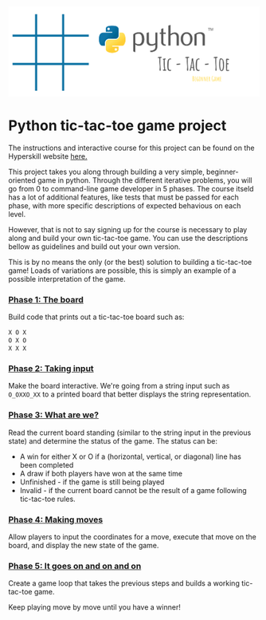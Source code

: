 ![logo](https://github.com/iuliaferoli/tic_tac_toe/blob/0ebbb7c9f8a0b0ddef40ea007df92a153d5f413c/Screenshot%202023-08-21%20at%2014.47.52.png)

# Python tic-tac-toe game project

The instructions and interactive course for this project can be found on the Hyperskill website [here.](https://hyperskill.org/projects/73?track=6)

This project takes you along through building a very simple, beginner-oriented game in python. 
Through the different iterative problems, you will go from 0 to command-line game developer in 5 phases.
The course itseld has a lot of additional features, like tests that must be passed for each phase, with more specific descriptions of expected behavious on each level.

However, that is not to say signing up for the course is necessary to play along and build your own tic-tac-toe game. You can use the descriptions bellow as guidelines and build out your own version.

This is by no means the only (or the best) solution to building a tic-tac-toe game! Loads of variations are possible, this is simply an example of a possible interpretation of the game.

### [Phase 1: The board](/tictactoe_problem1.py)

Build code that prints out a tic-tac-toe board such as:
```
X O X
O X O
X X X
```

### [Phase 2: Taking input](/tictactoe_problem2.py)

Make the board interactive. We're going from a string input such as `O_OXXO_XX` to a printed board that better displays the string representation.

### [Phase 3: What are we?](/tictactoe_problem3.py)

Read the current board standing (similar to the string input in the previous state) and determine the status of the game. The status can be:
* A win for either X or O if a (horizontal, vertical, or diagonal) line has been completed
* A draw if both players have won at the same time
* Unfinished - if the game is still being played
* Invalid - if the current board cannot be the result of a game following tic-tac-toe rules.

### [Phase 4: Making moves](/tictactoe_problem4.py)

Allow players to input the coordinates for a move, execute that move on the board, and display the new state of the game. 

### [Phase 5: It goes on and on and on](/tictactoe.py)

Create a game loop that takes the previous steps and builds a working tic-tac-toe game. 

Keep playing move by move until you have a winner!


